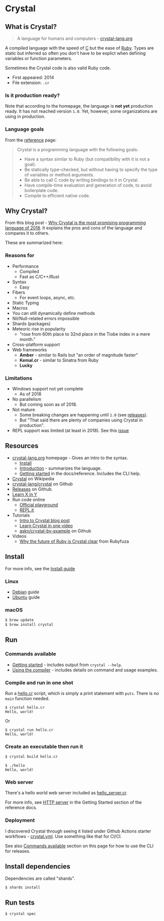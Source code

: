 # Crystal


## What is Crystal?

> A language for humans and computers - [crystal-lang.org](https://crystal-lang.org/)

A compiled language with the speed of [C](../C/) but the ease of [Ruby](../Ruby/). Types are static but inferred so often you don't have to be explict when defining variables or function parameters.

Sometimes the Crystal code is also valid Ruby code.

- First appeared: 2014
- File extension: `.cr`


### Is it production ready?

Note that according to the homepage, the language is **not yet** production ready. It has not reached version `1.0`. Yet, however, some organizations are using in production.


### Language goals

From the [reference](https://crystal-lang.org/reference/) page:

> Crystal is a programming language with the following goals:
>
> - Have a syntax similar to Ruby (but compatibility with it is not a goal).
> - Be statically type-checked, but without having to specify the type of variables or method arguments.
> - Be able to call C code by writing bindings to it in Crystal.
> - Have compile-time evaluation and generation of code, to avoid boilerplate code.
> - Compile to efficient native code.


## Why Crystal?

From this blog post - [Why Crystal is the most promising programming language of 2018](https://medium.com/@DuroSoft/why-crystal-is-the-most-promising-programming-language-of-2018-aad669d8344f). It explains the pros and cons of the language and compares it to others. 

These are summarized here:


### Reasons for

- Performance
    - Compiled
    - Fast as C/C++/Rust
- Syntax
    - Easy
- Fibers
    - For event loops, async, etc.
- Static Typing
- Macros
- You can still dynamically define methods
- Nil/Null-related errors impossible
- Shards (packages)
- Meteoric rise in popularity
    - "rose from 60th place to 32nd place in the Tiobe index in a mere month."
- Cross-platform support
- Web frameworks
    - **Amber** - similar to Rails but "an order of magnitude faster"
    - **Kemal.cr** - similar to Sinatra from Ruby
    - **Lucky**

### Limitations

- Windows support not yet complete
    - As of 2018
- No parallelism
    - But coming soon as of 2018.
- Not mature
    - Some breaking changes are happening until `1.0` (see [releases](https://github.com/crystal-lang/crystal/releases)). 
    - But "That said there are plenty of companies using Crystal in production".
- REPL support was limited (at least in 2018). See this [issue](https://github.com/crystal-lang/crystal/issues/681)


## Resources

- [crystal-lang.org](https://crystal-lang.org/) homepage - Gives an intro to the syntax.
    - [Install](https://crystal-lang.org/install/)
    - [Introduction](https://crystal-lang.org/reference/) - summarizes the language.
    - [Getting started](https://crystal-lang.org/reference/getting_started/) in the docs/reference. Includes the CLI help.
- [Crystal](https://en.wikipedia.org/wiki/Crystal_(programming_language)) on Wikipedia
- [crystal-lang/crystal](https://github.com/crystal-lang/crystal) on Github
- [Releases](https://github.com/crystal-lang/crystal/releases) on Github.
- [Learn X in Y](https://learnxinyminutes.com/docs/crystal/)
- Run code online
    - [Official playground](https://play.crystal-lang.org/#/cr)
    - [REPL.it](https://repl.it/languages/crystal)
- Tutorials
    - [Intro to Crystal blog post](https://rollout.io/blog/an-introduction-to-crystal-fast-as-c-slick-as-ruby/)
    - [Learn Crystal in one video](https://www.youtube.com/watch?v=DxFP-Wjqtsc)
    - [askn/crystal-by-example](https://github.com/askn/crystal-by-example) on Github
- Videos
    - [Why the future of Ruby is Crystal clear](https://www.youtube.com/watch?v=4jr8aL-xMh0) from Rubyfuza


## Install

For more info, see the [Install guide](https://crystal-lang.org/install/)

### Linux

- [Debian](https://crystal-lang.org/install/on_debian/) guide
- [Ubuntu](https://crystal-lang.org/install/on_ubuntu/) guide


### macOS

```sh
$ brew update
$ brew install crystal
```


## Run

### Commands available

- [Getting started](https://crystal-lang.org/reference/getting_started/) - includes output from `crystal --help`.
- [Using the compiler](https://crystal-lang.org/reference/using_the_compiler/) - includes details on command and usage examples.


### Compile and run in one shot

Run a [hello.cr](hello.cr) script, which is simply a print statement with `puts`. There is no `main` function needed.

```
$ crystal hello.cr
Hello, world!
```

Or

```
$ crystal run hello.cr
Hello, world!
```


### Create an executable then run it

```sh
$ crystal build hello.cr
```

```
$ ./hello
Hello, world!
```


### Web server

There's a hello world web server included as [hello_server.cr](hello_server.cr).

For more info, see [HTTP server](https://crystal-lang.org/reference/getting_started/http_server.html) in the Getting Started section of the reference docs.


### Deployment

I discovered Crystal through seeing it listed under Github Actions starter workflows - [crystal.yml](https://github.com/actions/starter-workflows/blob/master/ci/crystal.yml). Use something like that for CI/CI.

See also [Commands available](#commands-available) section on this page for how to use the CLI for releases.


## Install dependencies

Dependencies are called "shards".

```sh
$ shards install
```

## Run tests

```sh
$ crystal spec
```

